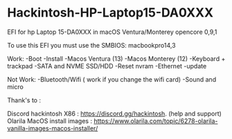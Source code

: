 # Hackintosh-HP-Laptop15-DA0XXX
EFI for hp Laptop 15-DA0XXX in macOS Ventura/Monterey opencore 0,9,1


To use this EFI you must use the SMBIOS: macbookpro14,3

Work:
-Boot
-Install
-Macos Ventura (13)
-Macos Monterey (12)
-Keyboard + trackpad
-SATA and NVME SSD/HDD
-Reset nvram 
-Ethernet
-update


Not Work:
-Bluetooth/Wifi ( work if you change the wifi card)
-Sound and micro




Thank's to : 

Discord hackintosh X86 : https://discord.gg/hackintosh. (help and support)
              Olarila MacOS install images : https://www.olarila.com/topic/6278-olarila-vanilla-images-macos-installer/
